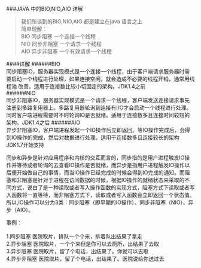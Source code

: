 ###JAVA 中的BIO,NIO,AIO 详解
>   我们所谈到的BIO,NIO,AIO 都是建立在java 语言之上
    <br />简单理解：
      <br />BIO 同步阻塞  一个连接一个线程
      <br />NIO 同步非阻塞  一个请求一个线程
      <br />AIO 异步非阻塞  一个有效请求一个线程

####详解
######BIO<br />
同步阻塞IO，服务器实现模式是一个连接一个线程，由于客户端请求服务器时需要启动一个线程进行处理，如果连接空闲，就会造成不必要的线程开销，通常用线程池
改善。适用于连接数比较小切固定的架构。JDK1.4之前<br />
######NIO<br />
同步非阻塞IO，服务器实现模式是一个请求一个线程，客户端发送连接请求事先注册到多路复用器上。多路复用器轮询到连接有I/O才会启动一个线程进行处理。
同时客户端进程需要时不时轮询IO是否就绪。适用于连接数多且连接时间较短的架构。JDK1.4之后
######AIO<br />
异步非阻塞IO，客户端进程发起一个IO操作后立即返回。等IO操作完成后，会得到IO操作的完成，然后对数据进行处理。适用于连接数多且连接较长的架构JDK1.7开始支持

<p>同步和异步是针对应用程序和内核的交互而言的，同步指的是用户进程触发IO操作并等待或者轮询的去查看IO操作是否就绪，而异步是指用户进程触发IO操作以后便开始做自己的事情，而当IO操作已经完成的时候会得到IO完成的通知。而阻塞和非阻塞是针对于进程在访问数据的时候，根据IO操作的就绪状态来采取的不同方式，说白了是一种读取或者写入操作函数的实现方式，阻塞方式下读取或者写入函数将一直等待，而非阻塞方式下，读取或者写入函数会立即返回一个状态值。 
所以,IO操作可以分为3类：同步阻塞（即早期的IO操作）、同步非阻塞（NIO）、异步（AIO）。</p> 

事例：  
    <br /> 1.同步阻塞   医院取片，排队一个个来，排着队出结果了拿走
    <br />2.异步阻塞   医院取片，一个个来但是你可以去厕所，出结果了去取
    <br />3.异步阻塞   医院取片，留了个电话，出结果了。你就可以去取
    <br />4.异步非阻塞 医院取片，留了个电话，出结果了。医院说给你送过去
